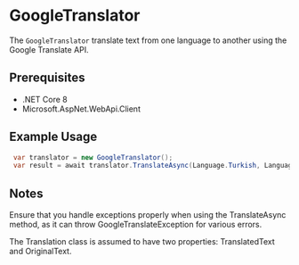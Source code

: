 # GoogleTranslator

The `GoogleTranslator` translate text from one language to another using the Google Translate API.

## Prerequisites

- .NET Core 8
- Microsoft.AspNet.WebApi.Client

## Example Usage

```csharp
 var translator = new GoogleTranslator();
 var result = await translator.TranslateAsync(Language.Turkish, Language.English, text);
```

## Notes
Ensure that you handle exceptions properly when using the TranslateAsync method, as it can throw GoogleTranslateException for various errors.

The Translation class is assumed to have two properties: TranslatedText and OriginalText.
